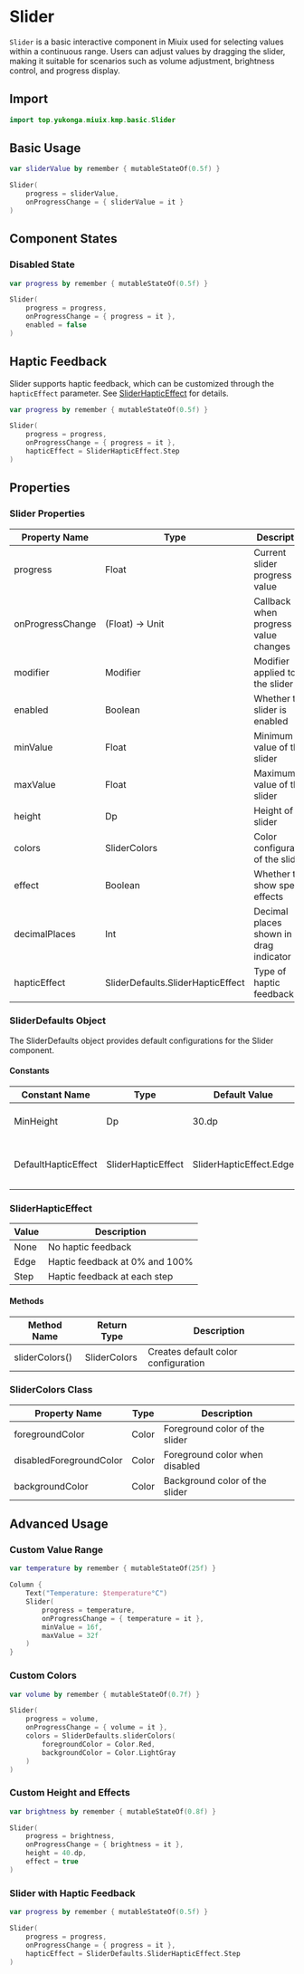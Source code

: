 # Slider

`Slider` is a basic interactive component in Miuix used for selecting values within a continuous range. Users can adjust values by dragging the slider, making it suitable for scenarios such as volume adjustment, brightness control, and progress display.

## Import

```kotlin
import top.yukonga.miuix.kmp.basic.Slider
```

## Basic Usage

```kotlin
var sliderValue by remember { mutableStateOf(0.5f) }

Slider(
    progress = sliderValue,
    onProgressChange = { sliderValue = it }
)
```

## Component States

### Disabled State

```kotlin
var progress by remember { mutableStateOf(0.5f) }

Slider(
    progress = progress,
    onProgressChange = { progress = it },
    enabled = false
)
```

## Haptic Feedback

Slider supports haptic feedback, which can be customized through the `hapticEffect` parameter. See [SliderHapticEffect](/components/slider#sliderhapticeffect) for details.

```kotlin
var progress by remember { mutableStateOf(0.5f) }

Slider(
    progress = progress,
    onProgressChange = { progress = it },
    hapticEffect = SliderHapticEffect.Step
)
```

## Properties

### Slider Properties

| Property Name    | Type                              | Description                            | Default Value                      | Required |
| ---------------- | --------------------------------- | -------------------------------------- | ---------------------------------- | -------- |
| progress         | Float                             | Current slider progress value          | -                                  | Yes      |
| onProgressChange | (Float) -> Unit                   | Callback when progress value changes   | -                                  | Yes      |
| modifier         | Modifier                          | Modifier applied to the slider         | Modifier                           | No       |
| enabled          | Boolean                           | Whether the slider is enabled          | true                               | No       |
| minValue         | Float                             | Minimum value of the slider            | 0f                                 | No       |
| maxValue         | Float                             | Maximum value of the slider            | 1f                                 | No       |
| height           | Dp                                | Height of the slider                   | SliderDefaults.MinHeight           | No       |
| colors           | SliderColors                      | Color configuration of the slider      | SliderDefaults.sliderColors()      | No       |
| effect           | Boolean                           | Whether to show special effects        | false                              | No       |
| decimalPlaces    | Int                               | Decimal places shown in drag indicator | 2                                  | No       |
| hapticEffect     | SliderDefaults.SliderHapticEffect | Type of haptic feedback                | SliderDefaults.DefaultHapticEffect | No       |

### SliderDefaults Object

The SliderDefaults object provides default configurations for the Slider component.

#### Constants

| Constant Name       | Type               | Default Value           | Description                  |
| ------------------- | ------------------ | ----------------------- | ---------------------------- |
| MinHeight           | Dp                 | 30.dp                   | Default height of the slider |
| DefaultHapticEffect | SliderHapticEffect | SliderHapticEffect.Edge | Default haptic feedback type |

### SliderHapticEffect

| Value | Description                    |
| ----- | ------------------------------ |
| None  | No haptic feedback             |
| Edge  | Haptic feedback at 0% and 100% |
| Step  | Haptic feedback at each step   |

#### Methods

| Method Name    | Return Type  | Description                         |
| -------------- | ------------ | ----------------------------------- |
| sliderColors() | SliderColors | Creates default color configuration |

### SliderColors Class

| Property Name           | Type  | Description                    |
| ----------------------- | ----- | ------------------------------ |
| foregroundColor         | Color | Foreground color of the slider |
| disabledForegroundColor | Color | Foreground color when disabled |
| backgroundColor         | Color | Background color of the slider |

## Advanced Usage

### Custom Value Range

```kotlin
var temperature by remember { mutableStateOf(25f) }

Column {
    Text("Temperature: $temperature°C")
    Slider(
        progress = temperature,
        onProgressChange = { temperature = it },
        minValue = 16f,
        maxValue = 32f
    )
}
```

### Custom Colors

```kotlin
var volume by remember { mutableStateOf(0.7f) }

Slider(
    progress = volume,
    onProgressChange = { volume = it },
    colors = SliderDefaults.sliderColors(
        foregroundColor = Color.Red,
        backgroundColor = Color.LightGray
    )
)
```

### Custom Height and Effects

```kotlin
var brightness by remember { mutableStateOf(0.8f) }

Slider(
    progress = brightness,
    onProgressChange = { brightness = it },
    height = 40.dp,
    effect = true
)
```

### Slider with Haptic Feedback

```kotlin
var progress by remember { mutableStateOf(0.5f) }

Slider(
    progress = progress,
    onProgressChange = { progress = it },
    hapticEffect = SliderDefaults.SliderHapticEffect.Step
)
```
